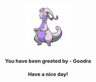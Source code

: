 <p align="center">
            <img src="https://raw.githubusercontent.com/PokeAPI/sprites/master/sprites/pokemon/706.png" width="150" height="150">
          </p>
          <h3 align="center">You have been greeted by - <b>Goodra</b></h3>
          <h3 align="center">Have a nice day!</h3>
        
